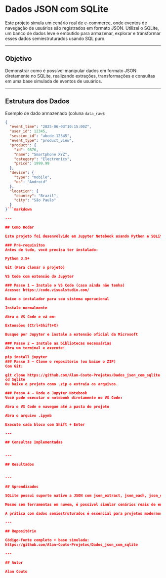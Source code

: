 ﻿# Dados JSON com SQLite

Este projeto simula um cenário real de e-commerce, onde eventos de navegação de usuários são registrados em formato JSON. Utilizei o SQLite, um banco de dados leve e embutido para armazenar, explorar e transformar esses dados semiestruturados usando SQL puro.

---

## Objetivo

Demonstrar como é possível manipular dados em formato JSON diretamente no SQLite, realizando extrações, transformações e consultas em uma base simulada de eventos de usuários.

---


## Estrutura dos Dados

Exemplo de dado armazenado (coluna `data_raw`):


```json
{
  "event_time": "2025-06-03T10:15:00Z",
  "user_id": 12345,
  "session_id": "abcde-12345",
  "event_type": "product_view",
  "product": {
    "id": 9876,
    "name": "Smartphone XYZ",
    "category": "Electronics",
    "price": 1999.99
  },
  "device": {
    "type": "mobile",
    "os": "Android"
  },
  "location": {
    "country": "Brazil",
    "city": "São Paulo"
  }
}```markdown

---

## Como Rodar

Este projeto foi desenvolvido em Jupyter Notebook usando Python e SQLite. Abaixo estão os passos completos para rodá-lo no seu computador.

### Pré-requisitos
Antes de tudo, você precisa ter instalado:

Python 3.9+

Git (Para clonar o projeto)

VS Code com extensão do Jupyter

### Passo 1 – Instale o VS Code (caso ainda não tenha)
Acesse: https://code.visualstudio.com/

Baixe o instalador para seu sistema operacional

Instale normalmente

Abra o VS Code e vá em:

Extensões (Ctrl+Shift+X)

Busque por Jupyter e instale a extensão oficial da Microsoft

### Passo 2 – Instale as bibliotecas necessárias
Abra um terminal e execute:

pip install jupyter
### Passo 3 – Clone o repositório (ou baixe o ZIP)
Com Git:

git clone https://github.com/Alan-Couto-Projetos/Dados_json_com_sqlite
cd Sqlite
Ou baixe o projeto como .zip e extraia os arquivos.

### Passo 4 – Rode o Jupyter Notebook
Você pode executar o notebook diretamente no VS Code:

Abra o VS Code e navegue até a pasta do projeto

Abra o arquivo .ipynb

Execute cada bloco com Shift + Enter

---

## Consultas Implementadas


---

## Resultados


---

## Aprendizados

SQLite possui suporte nativo a JSON com json_extract, json_each, json_object.

Mesmo sem ferramentas em nuvem, é possível simular cenários reais de engenharia de dados.

A prática com dados semiestruturados é essencial para projetos modernos de BI e ciência de dados.

---

## Repositório

Código-fonte completo + base simulada:
https://github.com/Alan-Couto-Projetos/Dados_json_com_sqlite

---

## Autor

Alan Couto
